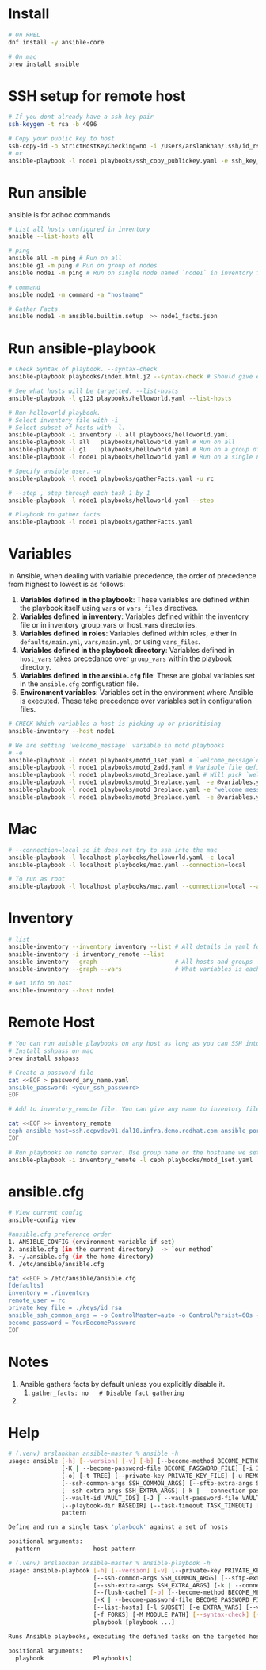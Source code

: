 # Install 
``` sh
# On RHEL
dnf install -y ansible-core

# On mac 
brew install ansible
```

# SSH setup for remote host
```sh
# If you dont already have a ssh key pair
ssh-keygen -t rsa -b 4096

# Copy your public key to host
ssh-copy-id -o StrictHostKeyChecking=no -i /Users/arslankhan/.ssh/id_rsa rc@<ip_address>
# or
ansible-playbook -l node1 playbooks/ssh_copy_publickey.yaml -e ssh_key_path="/Users/arslankhan/.ssh/id_rsa.pub" -e remote_user="rc"
```
# Run ansible
ansible is for adhoc commands
``` sh
# List all hosts configured in inventory 
ansible --list-hosts all

# ping
ansible all -m ping # Run on all
ansible g1 -m ping # Run on group of nodes
ansible node1 -m ping # Run on single node named `node1` in inventory file

# command
ansible node1 -m command -a "hostname"

# Gather Facts
ansible node1 -m ansible.builtin.setup  >> node1_facts.json
```
# Run ansible-playbook
``` sh
# Check Syntax of playbook. --syntax-check
ansible-playbook playbooks/index.html.j2 --syntax-check # Should give error

# See what hosts will be targetted. --list-hosts
ansible-playbook -l g123 playbooks/helloworld.yaml --list-hosts

# Run helloworld playbook.
# Select inventory file with -i 
# Select subset of hosts with -l. 
ansible-playbook -i inventory -l all playbooks/helloworld.yaml
ansible-playbook -l all   playbooks/helloworld.yaml # Run on all
ansible-playbook -l g1    playbooks/helloworld.yaml # Run on a group of node
ansible-playbook -l node1 playbooks/helloworld.yaml # Run on a single node

# Specify ansible user. -u
ansible-playbook -l node1 playbooks/gatherFacts.yaml -u rc

# --step , step through each task 1 by 1
ansible-playbook -l node1 playbooks/helloworld.yaml --step

# Playbook to gather facts
ansible-playbook -l node1 playbooks/gatherFacts.yaml 
```

# Variables
In Ansible, when dealing with variable precedence, the order of precedence from highest to lowest is as follows:
1. **Variables defined in the playbook**: These variables are defined within the playbook itself using `vars` or `vars_files` directives.
2. **Variables defined in inventory**: Variables defined within the inventory file or in inventory group_vars or host_vars directories.
3. **Variables defined in roles**: Variables defined within roles, either in `defaults/main.yml`, `vars/main.yml`, or using `vars_files`.
4. **Variables defined in the playbook directory**: Variables defined in `host_vars` takes precedance over `group_vars` within the playbook directory.
5. **Variables defined in the `ansible.cfg` file**: These are global variables set in the `ansible.cfg` configuration file.
6. **Environment variables**: Variables set in the environment where Ansible is executed. These take precedence over variables set in configuration files.
``` sh
# CHECK Which variables a host is picking up or prioritising
ansible-inventory --host node1

# We are setting 'welcome_message' variable in motd playbooks
# -e 
ansible-playbook -l node1 playbooks/motd_1set.yaml # `welcome_message`defined in playbook - Savy
ansible-playbook -l node1 playbooks/motd_2add.yaml # Variable file defined inside playbook. File is `variables.yaml` in this repo
ansible-playbook -l node1 playbooks/motd_3replace.yaml # Will pick `welcome_message` from `host_vars/node1.yaml` file
ansible-playbook -l node1 playbooks/motd_3replace.yaml  -e @variables.yaml # Give variables from a file
ansible-playbook -l node1 playbooks/motd_3replace.yaml -e "welcome_message='FROM CLI : Savvy!'" # Give variable value in CLI
ansible-playbook -l node1 playbooks/motd_3replace.yaml  -e @variables.yaml -e "welcome_message='FROM CLI - Defined Later : Savvy!'"  # If same variable is defined at two places and given to the playbook. The one defined later is given preference. `-e welcome_message="defined_later" in this case.
```

# Mac
``` sh
# --connection=local so it does not try to ssh into the mac
ansible-playbook -l localhost playbooks/helloworld.yaml -c local
ansible-playbook -l localhost playbooks/mac.yaml --connection=local

# To run as root
ansible-playbook -l localhost playbooks/mac.yaml --connection=local --ask-become-pass 
```

# Inventory
``` sh
# list 
ansible-inventory --inventory inventory --list # All details in yaml format
ansible-inventory -i inventory_remote --list
ansible-inventory --graph                      # All hosts and groups
ansible-inventory --graph --vars               # What variables is each host picking up

# Get info on host
ansible-inventory --host node1
```

# Remote Host
```sh
# You can run anisble playbooks on any host as long as you can SSH into that machine
# Install sshpass on mac
brew install sshpass

# Create a password file 
cat <<EOF > password_any_name.yaml
ansible_password: <your_ssh_password>
EOF

# Add to inventory_remote file. You can give any name to inventory file and reference in CLI

cat <<EOF >> inventory_remote
ceph ansible_host=ssh.ocpvdev01.dal10.infra.demo.redhat.com ansible_port=30087 ansible_user=lab-user ansible_password=@password_ceph.yml
EOF

# Run playbooks on remote server. Use group name or the hostname we set
ansible-playbook -i inventory_remote -l ceph playbooks/motd_1set.yaml 

```

# ansible.cfg
``` sh
# View current config
ansible-config view

#ansible.cfg preference order
1. ANSIBLE_CONFIG (environment variable if set)  
2. ansible.cfg (in the current directory)  -> `our method`
3. ~/.ansible.cfg (in the home directory)  
4. /etc/ansible/ansible.cfg  

cat <<EOF > /etc/ansible/ansible.cfg
[defaults]
inventory = ./inventory
remote_user = rc
private_key_file = ./keys/id_rsa
ansible_ssh_common_args = -o ControlMaster=auto -o ControlPersist=60s -o StrictHostKeyChecking=no
become_password = YourBecomePassword
EOF
```

# Notes
1. Ansible gathers facts by default unless you explicitly disable it. 
   1. `gather_facts: no   # Disable fact gathering`
2. 
# Help 
``` sh
# (.venv) arslankhan ansible-master % ansible -h
usage: ansible [-h] [--version] [-v] [-b] [--become-method BECOME_METHOD] [--become-user BECOME_USER]
               [-K | --become-password-file BECOME_PASSWORD_FILE] [-i INVENTORY] [--list-hosts] [-l SUBSET] [-P POLL_INTERVAL] [-B SECONDS]
               [-o] [-t TREE] [--private-key PRIVATE_KEY_FILE] [-u REMOTE_USER] [-c CONNECTION] [-T TIMEOUT]
               [--ssh-common-args SSH_COMMON_ARGS] [--sftp-extra-args SFTP_EXTRA_ARGS] [--scp-extra-args SCP_EXTRA_ARGS]
               [--ssh-extra-args SSH_EXTRA_ARGS] [-k | --connection-password-file CONNECTION_PASSWORD_FILE] [-C] [-D] [-e EXTRA_VARS]
               [--vault-id VAULT_IDS] [-J | --vault-password-file VAULT_PASSWORD_FILES] [-f FORKS] [-M MODULE_PATH]
               [--playbook-dir BASEDIR] [--task-timeout TASK_TIMEOUT] [-a MODULE_ARGS] [-m MODULE_NAME]
               pattern

Define and run a single task 'playbook' against a set of hosts

positional arguments:
  pattern               host pattern

# (.venv) arslankhan ansible-master % ansible-playbook -h
usage: ansible-playbook [-h] [--version] [-v] [--private-key PRIVATE_KEY_FILE] [-u REMOTE_USER] [-c CONNECTION] [-T TIMEOUT]
                        [--ssh-common-args SSH_COMMON_ARGS] [--sftp-extra-args SFTP_EXTRA_ARGS] [--scp-extra-args SCP_EXTRA_ARGS]
                        [--ssh-extra-args SSH_EXTRA_ARGS] [-k | --connection-password-file CONNECTION_PASSWORD_FILE] [--force-handlers]
                        [--flush-cache] [-b] [--become-method BECOME_METHOD] [--become-user BECOME_USER]
                        [-K | --become-password-file BECOME_PASSWORD_FILE] [-t TAGS] [--skip-tags SKIP_TAGS] [-C] [-D] [-i INVENTORY]
                        [--list-hosts] [-l SUBSET] [-e EXTRA_VARS] [--vault-id VAULT_IDS] [-J | --vault-password-file VAULT_PASSWORD_FILES]
                        [-f FORKS] [-M MODULE_PATH] [--syntax-check] [--list-tasks] [--list-tags] [--step] [--start-at-task START_AT_TASK]
                        playbook [playbook ...]

Runs Ansible playbooks, executing the defined tasks on the targeted hosts.

positional arguments:
  playbook              Playbook(s)
```